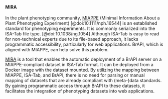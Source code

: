 #### MIRA

<!-- Manuel -->
In the plant phenotyping community, [MIAPPE](https://www.miappe.org/) (Minimal Information About a Plant Phenotyping Experiment) [@doi:10.1111/nph.16544] is an established standard for phenotyping experiments. It is commonly serialized into the ISA-Tab file type. [@doi:10.1038/ng.1054] Although ISA-Tab is easy to read for non-technical experts due to its file-based approach, it lacks programmatic accessibility, particularly for web applications. BrAPI, which is aligned with MIAPPE, can help solve this problem.

[MIRA](https://github.com/USDA-ARS-GBRU/SugarcaneCrossingTool) is a tool that enables the automatic deployment of a BrAPI server on a MIAPPE-compliant dataset in ISA-Tab format. It can be deployed from a Docker image with the dataset mounted. By utilizing the mapping between MIAPPE, ISA-Tab, and BrAPI, there is no need for parsing or manual mapping of datasets that are already compliant with (meta-)data standards. By gaining programmatic access through BrAPI to these datasets, it facilitates the integration of phenotyping datasets into web applications.
